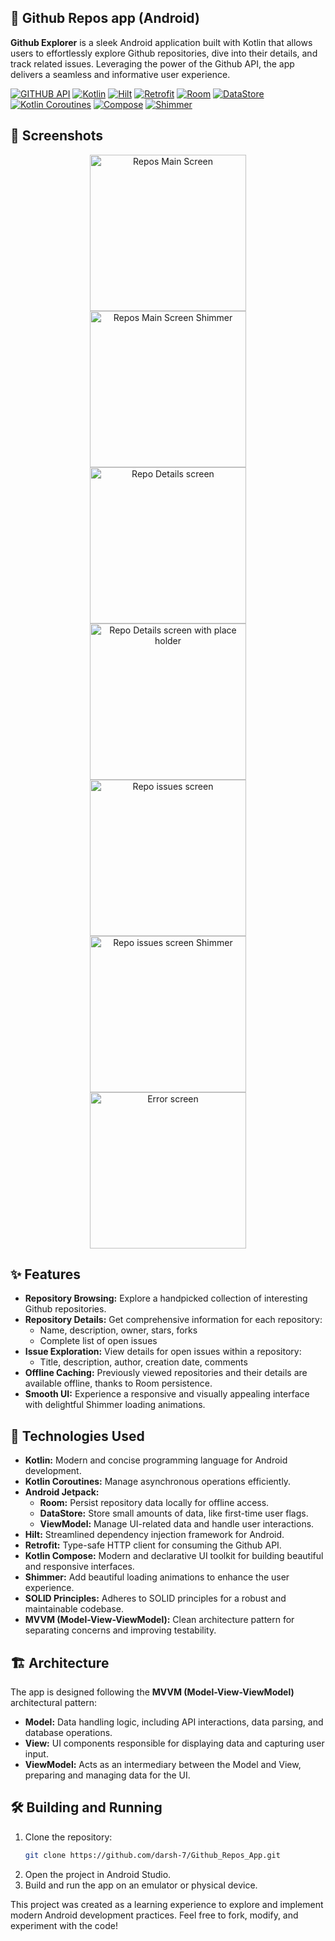 ## 🐙 Github Repos app (Android)

**Github Explorer** is a sleek Android application built with Kotlin that allows users to effortlessly explore Github repositories, dive into their details, and track related issues.  Leveraging the power of the Github API, the app delivers a seamless and informative user experience.


[![GITHUB API](https://img.shields.io/badge/GITHUB_API-21%2B-brightgreen.svg?style=flat)](https://android-arsenal.com/api?level=21)
[![Kotlin](https://img.shields.io/badge/kotlin-1.8.0-blue.svg)](http://kotlinlang.org)
[![Hilt](https://img.shields.io/badge/Hilt-2.44-orange)](https://developer.android.com/training/dependency-injection/hilt-android)
[![Retrofit](https://img.shields.io/badge/Retrofit-2.9.0-red)](https://square.github.io/retrofit/)
[![Room](https://img.shields.io/badge/Room-2.4.3-green)](https://developer.android.com/jetpack/androidx/releases/room)
[![DataStore](https://img.shields.io/badge/DataStore-1.0.0-blue)](https://developer.android.com/topic/libraries/architecture/datastore)
[![Kotlin Coroutines](https://img.shields.io/badge/Kotlin%20Coroutines-1.6.4-purple)](https://kotlinlang.org/docs/coroutines-overview.html)
[![Compose](https://img.shields.io/badge/Compose-1.2.0-brightgreen)](https://developer.android.com/jetpack/compose)
[![Shimmer](https://img.shields.io/badge/Shimmer-0.5.0-yellow)](https://github.com/facebook/shimmer-android) 


## 📸 Screenshots

<p align="center">
  
  <img src="https://github.com/darsh-7/Github_Repos_App/blob/master/screen_shots/Screenshot_11.png?raw=true" width="250" hspace="20" alt="Repos Main Screen">
  <img src="https://github.com/darsh-7/Github_Repos_App/blob/master/screen_shots/Screenshot_3.png?raw=true" width="250" hspace="20" alt="Repos Main Screen Shimmer">
  <img src="https://github.com/darsh-7/Github_Repos_App/blob/master/screen_shots/Screenshot_1.png?raw=true" width="250" hspace="20" alt="Repo Details screen">
  <img src="https://github.com/darsh-7/Github_Repos_App/blob/master/screen_shots/Screenshot_4.png?raw=true" width="250" hspace="20" alt="Repo Details screen with place holder">
  <img src="https://github.com/darsh-7/Github_Repos_App/blob/master/screen_shots/Screenshot_2.png?raw=true" width="250" hspace="20" alt="Repo issues screen">
  <img src="https://github.com/darsh-7/Github_Repos_App/blob/master/screen_shots/Screenshot_5.png?raw=true" width="250" hspace="20" alt="Repo issues screen Shimmer">

  <img src="https://github.com/darsh-7/Github_Repos_App/blob/master/screen_shots/Screenshot_7.png?raw=true" width="250" hspace="20" alt="Error screen">
  
</p>


## ✨ Features


* **Repository Browsing:** Explore a handpicked collection of interesting Github repositories.
* **Repository Details:**  Get comprehensive information for each repository:
    * Name, description, owner, stars, forks
    * Complete list of open issues
* **Issue Exploration:**  View details for open issues within a repository:
    * Title, description, author, creation date, comments
* **Offline Caching:**  Previously viewed repositories and their details are available offline, thanks to Room persistence.
* **Smooth UI:** Experience a responsive and visually appealing interface with delightful Shimmer loading animations. 


## 🚀 Technologies Used

* **Kotlin:** Modern and concise programming language for Android development.
* **Kotlin Coroutines:** Manage asynchronous operations efficiently.
* **Android Jetpack:** 
    * **Room:**  Persist repository data locally for offline access.
    * **DataStore:**  Store small amounts of data, like first-time user flags.
    * **ViewModel:**  Manage UI-related data and handle user interactions.
* **Hilt:** Streamlined dependency injection framework for Android.
* **Retrofit:**  Type-safe HTTP client for consuming the Github API.
* **Kotlin Compose:** Modern and declarative UI toolkit for building beautiful and responsive interfaces.
* **Shimmer:**  Add beautiful loading animations to enhance the user experience.
* **SOLID Principles:**  Adheres to SOLID principles for a robust and maintainable codebase.
* **MVVM (Model-View-ViewModel):** Clean architecture pattern for separating concerns and improving testability. 

## 🏗️ Architecture

The app is designed following the **MVVM (Model-View-ViewModel)** architectural pattern:

* **Model:** Data handling logic, including API interactions, data parsing, and database operations.
* **View:**  UI components responsible for displaying data and capturing user input.
* **ViewModel:**  Acts as an intermediary between the Model and View, preparing and managing data for the UI.

## 🛠️ Building and Running

1. Clone the repository:
   ```bash
   git clone https://github.com/darsh-7/Github_Repos_App.git
   ```
2. Open the project in Android Studio.
3. Build and run the app on an emulator or physical device. 


This project was created as a learning experience to explore and implement modern Android development practices. Feel free to fork, modify, and experiment with the code! 
